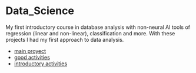# Data_Science

My first introductory course in database analysis with non-neural AI tools of regression (linear and non-linear), classification and more.
With these projects I had my first approach to data analysis.

- [main proyect](./data%20science%20fundations%202/Proyect%20Biodiversity%20in%20National%20Parks/)
- [good activities](./data%20science%20fundations%202/)
- [introductory activities](./data%20science%20fundations%201/)
